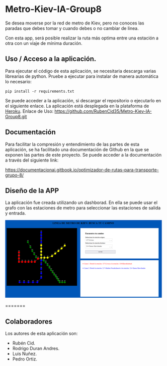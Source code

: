# Metro-Kiev-IA-Group8
Se desea moverse por la red de metro de Kiev, pero no conoces las paradas que debes tomar y cuando debes o no cambiar de linea. 

Con esta app, será posible realizar la ruta más optima entre una estación a otra con un viaje de mínima duración.


## Uso / Acceso a la aplicación.

Para ejecutar el código de esta aplicación, se necesitaria descarga varias librearias de python.
Pruebe a ejecutar para instalar de manera automática lo necesario:
````
pip install -r requirements.txt
````
Se puede acceder a la aplicación, si descargar el repositorio o ejecutarlo en el siguiente enlace.
La aplicación está desplegada en la plataforma de [Heroku](www.heroku.com).
Enlace de Uso: https://github.com/RubenCid35/Metro-Kiev-IA-Group8.git


## Documentación
Para facilitar la compresión y entendimiento de las partes de esta aplicación, se ha facilitado una documentación de Github
en la que se exponen las partes de este proyecto. Se puede acceder a la documentación a través del siguiente link:

https://documentacionai.gitbook.io/optimizador-de-rutas-para-transporte-grupo-8/

## Diseño de la APP
La aplicación fue creada utilizando un dashborad. En ella se puede usar el grafo con las estaciones de metro para
seleccionar las estaciones de salida y entrada.

<img src="./assets/app_image.png" width="1000" heightk="248" />

=======
## Colaboradores
Los autores de esta aplicación son:
- Rubén Cid.
- Rodrigo Duran Andres.
- Luis Nuñez.
- Pedro Ortiz.
